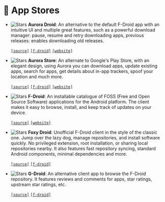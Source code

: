 # 🏪 App Stores

- ![Stars](https://badgen.net/gitlab/stars/AuroraOSS/auroradroid)
**Aurora Droid**: An alternative to the default F-Droid app with an intuitive UI and multiple great features, such as a powerful download manager: pause, resume and retry downloading apps, previous releases: enables downloading old releases.

	[`[source]`](https://gitlab.com/AuroraOSS/auroradroid "source") [`[f-droid]`](https://f-droid.org/packages/com.aurora.adroid "f-droid") [`[website]`](https://auroraoss.com/app_info.php?app_id=2 "website")

- ![Stars](https://badgen.net/gitlab/stars/AuroraOSS/AuroraStore)
**Aurora Store**: An alternate to Google's Play Store, with an elegant design, using Aurora you can download apps, update existing apps, search for apps, get details about in-app trackers, spoof your location and much more.

	[`[source]`](https://gitlab.com/AuroraOSS/AuroraStore "source") [`[f-droid]`](https://f-droid.org/en/packages/com.aurora.store "f-droid") [`[website]`](https://auroraoss.com/app_info.php?app_id=1 "website")

- ![Stars](https://badgen.net/gitlab/stars/fdroid/fdroidclient)
**F-Droid**: An installable catalogue of FOSS (Free and Open Source Software) applications for the Android platform. The client makes it easy to browse, install, and keep track of updates on your device.

	[`[source]`](https://gitlab.com/fdroid/fdroidclient "source") [`[website]`](https://f-droid.org "website")

- ![Stars](https://badgen.net/github/stars/kitsunyan/foxy-droid)
**Foxy Droid**: Unofficial F-Droid client in the style of the classic one. Jump over the lazy dog, manage repositories, and install software quickly. No privileged extension, root installation, or sharing local repositories nearby. It also features fast repository syncing, standard Android components, minimal dependencies and more.

	[`[source]`](https://github.com/kitsunyan/foxy-droid "source") [`[f-droid]`](https://f-droid.org/packages/nya.kitsunyan.foxydroid "f-droid") 

- ![Stars](https://badgen.net/gitlab/stars/gdroid/gdroidclient)
**G-Droid**: An alternative client app to browse the F-Droid repository. It features reviews and comments for apps, star ratings, upstream star ratings, etc.

	[`[source]`](https://gitlab.com/gdroid/gdroidclient "source") [`[f-droid]`](https://f-droid.org/en/packages/org.gdroid.gdroid "f-droid") 
